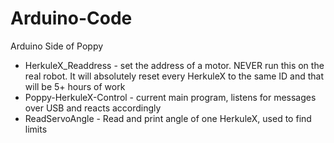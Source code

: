 # Arduino-Code
Arduino Side of Poppy

- HerkuleX_Readdress - set the address of a motor. NEVER run this on the real robot. It will absolutely reset every HerkuleX to the same ID and that will be 5+ hours of work
- Poppy-HerkuleX-Control - current main program, listens for messages over USB and reacts accordingly
- ReadServoAngle - Read and print angle of one HerkuleX, used to find limits